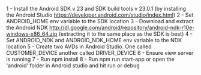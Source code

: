 1 - Install the Android SDK v 23 and SDK build tools v 23.0.1 (by installing the Android Studio https://developer.android.com/studio/index.html)
2 - Set ANDROID_HOME env variable to the SDK location
3 - Download and extract the Android NDK http://dl.google.com/android/repository/android-ndk-r10e-windows-x86_64.zip (extracting it to the same place as the SDK is best)
4 - Set ANDROID_NDK and ANDROID_NDK_HOME env variable to the NDK location
5 - Create two AVDs in Android Studio. One called CUSTOMER_DEVICE another called DRIVER_DEVICE
6 - Ensure view server is running
7 - Run npm install
8 - Run npm run start-app or open the 'android' folder in Android studio and hit run or debug